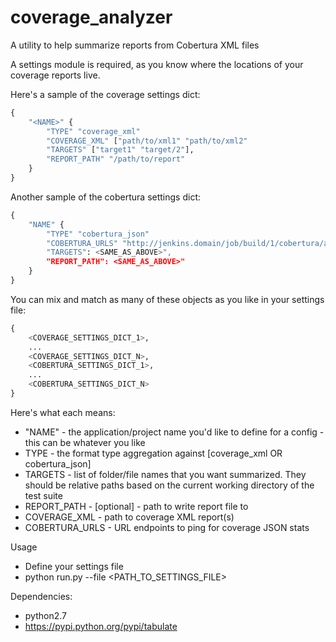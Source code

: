 coverage_analyzer
=================

A utility to help summarize reports from Cobertura XML files

A settings module is required, as you know where the locations of your coverage
reports live.

Here's a sample of the coverage settings dict:
```python
{
    "<NAME>" {
        "TYPE" "coverage_xml"
        "COVERAGE_XML" ["path/to/xml1" "path/to/xml2"
        "TARGETS" ["target1" "target/2"],
        "REPORT_PATH" "/path/to/report"
    }
}
```

Another sample of the cobertura settings dict:
```python
{
    "NAME" {
        "TYPE" "cobertura_json"
        "COBERTURA_URLS" "http://jenkins.domain/job/build/1/cobertura/api/json?depth=3",
        "TARGETS": <SAME_AS_ABOVE>",
        "REPORT_PATH": <SAME_AS_ABOVE>"
    }
}
```

You can mix and match as many of these objects as you like in your settings file:
```python
{
    <COVERAGE_SETTINGS_DICT_1>,
    ...
    <COVERAGE_SETTINGS_DICT_N>,
    <COBERTURA_SETTINGS_DICT_1>,
    ...
    <COBERTURA_SETTINGS_DICT_N>
}
```

Here's what each means:
- "NAME" - the application/project name you'd like to define for a config - this can be whatever you like
- TYPE - the format type aggregation against [coverage_xml OR cobertura_json]
- TARGETS - list of folder/file names that you want summarized. They should be relative paths based on the current working directory of the test suite
- REPORT_PATH - [optional] - path to write report file to
- COVERAGE_XML - path to coverage XML report(s)
- COBERTURA_URLS - URL endpoints to ping for coverage JSON stats


Usage
- Define your settings file
- python run.py --file <PATH_TO_SETTINGS_FILE>

Dependencies:
- python2.7
- https://pypi.python.org/pypi/tabulate

